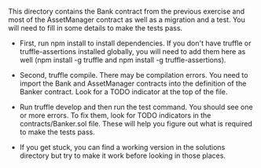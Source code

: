 This directory contains the Bank contract from the previous exercise
and most of the AssetManager contract as well as a migration and a
test. You will need to fill in some details to make the tests pass.

- First, run npm install to install dependencies. If you don't have
  truffle or truffle-assertions installed globally, you will need to
  add them here as well (npm install -g truffle and npm install -g
  truffle-assertions).

- Second, truffle compile. There may be compilation errors. You need
  to import the Bank and AssetManager contracts into the definition of
  the Banker contract. Look for a TODO indicator at the top of the
  file.

- Run truffle develop and then run the test command. You should see
  one or more errors. To fix them, look for TODO indicators in the
  contracts/Banker.sol file. These will help you figure out what
  is required to make the tests pass.

- If you get stuck, you can find a working version in the solutions
  directory but try to make it work before looking in those places.

